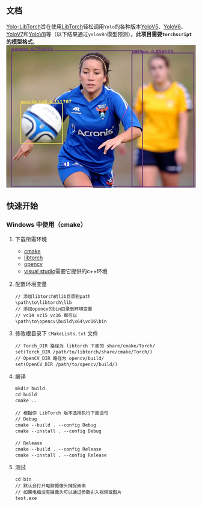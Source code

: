 
## 文档

<a href="https://ncdhz.github.io/Yolo-LibTorch">Yolo-LibTorch</a>旨在使用<a href="https://pytorch.org/">LibTorch</a>轻松调用`Yolo`的各种版本<a href="https://github.com/ultralytics/yolov5">YoloV5</a>、<a href="https://github.com/meituan/YOLOv6">YoloV6</a>、<a href="https://github.com/WongKinYiu/yolov7">YoloV7</a>和<a href="https://github.com/ultralytics/ultralytics">YoloV8</a>等（以下结果通过`yolov8n`模型预测）。**此项目需要`torchscript`的模型格式**。
<br/>
<img src="./images/test.jpg" class="img"/>

## 快速开始

### Windows 中使用（cmake）

1. 下载所需环境
    + [cmake](https://cmake.org/)
    + [libtorch](https://pytorch.org/)
    + [opencv](https://opencv.org/releases/)
    + [visual studio](https://visualstudio.microsoft.com/)需要它提供的c++环境

2. 配置环境变量

    ```
    // 添加libtorch的lib目录到path
    \path\to\libtorch\lib
    // 添加opencv的bin目录到环境变量
    // vc14 vc15 vc16 都可以
    \path\to\opencv\build\x64\vc16\bin
    ```

3. 修改根目录下 `CMakeLists.txt` 文件

    ```
    // Torch_DIR 路径为 libtorch 下面的 share/cmake/Torch/
    set(Torch_DIR /path/to/libtorch/share/cmake/Torch/)
    // OpenCV_DIR 路径为 opencv/build/
    set(OpenCV_DIR /path/to/opencv/build/)
    ```

4. 编译

    ```
    mkdir build
    cd build
    cmake ..

    // 根据你 LibTorch 版本选择执行下面语句
    // Debug
    cmake --build . --config Debug
    cmake --install . --config Debug

    // Release
    cmake --build . --config Release
    cmake --install . --config Release
    ```

5. 测试

    ```
    cd bin
    // 默认会打开电脑摄像头捕捉画面
    // 如果电脑没有摄像头可以通过参数引入视频或图片
    test.exe
    ```
